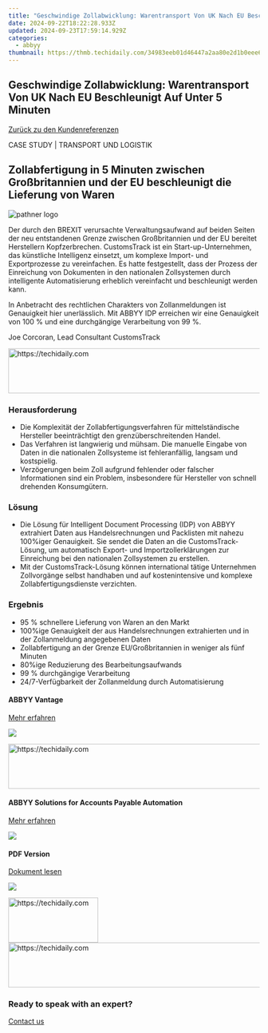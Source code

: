 ```yaml
---
title: "Geschwindige Zollabwicklung: Warentransport Von UK Nach EU Beschleunigt Auf Unter 5 Minuten"
date: 2024-09-22T18:22:28.933Z
updated: 2024-09-23T17:59:14.929Z
categories:
  - abbyy
thumbnail: https://thmb.techidaily.com/34983eeb01d46447a2aa80e2d1b0eee6f876f53497144fdec843045cc8106d3c.jpg
---
```


## Geschwindige Zollabwicklung: Warentransport Von UK Nach EU Beschleunigt Auf Unter 5 Minuten

[Zurück zu den Kundenreferenzen](https://tools.techidaily.com/abbyy/products/)

CASE STUDY | TRANSPORT UND LOGISTIK

## Zollabfertigung in 5 Minuten zwischen Großbritannien und der EU beschleunigt die Lieferung von Waren

![pathner logo](https://content.abbyy.com/-/media/project/abbyy/abbyy/insights/customer-stories/white-logos/customstrack_logo_2024_white.png?h=32&iar=0&w=120)

Der durch den BREXIT verursachte Verwaltungsaufwand auf beiden Seiten der neu entstandenen Grenze zwischen Großbritannien und der EU bereitet Herstellern Kopfzerbrechen. CustomsTrack ist ein Start-up-Unternehmen, das künstliche Intelligenz einsetzt, um komplexe Import- und Exportprozesse zu vereinfachen. Es hatte festgestellt, dass der Prozess der Einreichung von Dokumenten in den nationalen Zollsystemen durch intelligente Automatisierung erheblich vereinfacht und beschleunigt werden kann.

In Anbetracht des rechtlichen Charakters von Zollanmeldungen ist Genauigkeit hier unerlässlich. Mit ABBYY IDP erreichen wir eine Genauigkeit von 100 % und eine durchgängige Verarbeitung von 99 %.

Joe Corcoran, Lead Consultant CustomsTrack

<!-- affiliate ads begin -->
<a href="https://appsumo.8odi.net/c/5597632/2123726/7443" target="_top" id="2123726">
  <img src="//a.impactradius-go.com/display-ad/7443-2123726" border="0" alt="https://techidaily.com" width="600" height="90"/>
</a>
<img height="0" width="0" src="https://appsumo.8odi.net/i/5597632/2123726/7443" style="position:absolute;visibility:hidden;" border="0" />
<!-- affiliate ads end -->

### Herausforderung

* Die Komplexität der Zollabfertigungsverfahren für mittelständische Hersteller beeinträchtigt den grenzüberschreitenden Handel.
* Das Verfahren ist langwierig und mühsam. Die manuelle Eingabe von Daten in die nationalen Zollsysteme ist fehleranfällig, langsam und kostspielig.
* Verzögerungen beim Zoll aufgrund fehlender oder falscher Informationen sind ein Problem, insbesondere für Hersteller von schnell drehenden Konsumgütern.

### Lösung

* Die Lösung für Intelligent Document Processing (IDP) von ABBYY extrahiert Daten aus Handelsrechnungen und Packlisten mit nahezu 100%iger Genauigkeit. Sie sendet die Daten an die CustomsTrack-Lösung, um automatisch Export- und Importzollerklärungen zur Einreichung bei den nationalen Zollsystemen zu erstellen.
* Mit der CustomsTrack-Lösung können international tätige Unternehmen Zollvorgänge selbst handhaben und auf kostenintensive und komplexe Zollabfertigungsdienste verzichten.

### Ergebnis

* 95 % schnellere Lieferung von Waren an den Markt
* 100%ige Genauigkeit der aus Handelsrechnungen extrahierten und in der Zollanmeldung angegebenen Daten
* Zollabfertigung an der Grenze EU/Großbritannien in weniger als fünf Minuten
* 80%ige Reduzierung des Bearbeitungsaufwands
* 99 % durchgängige Verarbeitung
* 24/7-Verfügbarkeit der Zollanmeldung durch Automatisierung

#### ABBYY Vantage

[Mehr erfahren](https://tools.techidaily.com/abbyy/products/)

![](https://content.abbyy.com/-/media/project/abbyy/abbyy/products/flexicapture/fc_1.jpg?h=392&iar=0&w=696)

<!-- affiliate ads begin -->
<a href="https://appsumo.8odi.net/c/5597632/2123728/7443" target="_top" id="2123728">
  <img src="//a.impactradius-go.com/display-ad/7443-2123728" border="0" alt="https://techidaily.com" width="728" height="90"/>
</a>
<img height="0" width="0" src="https://appsumo.8odi.net/i/5597632/2123728/7443" style="position:absolute;visibility:hidden;" border="0" />
<!-- affiliate ads end -->

#### ABBYY Solutions for Accounts Payable Automation

[Mehr erfahren](https://tools.techidaily.com/abbyy/products/)

![](https://content.abbyy.com/-/media/project/abbyy/abbyy/solutions/ap-automation/overview-image.jpg?h=800&iar=0&w=1392)

#### PDF Version

[Dokument lesen](https://content.abbyy.com/-/media/Project/Abbyy/Abbyy/Insights/Customer-Stories/PDFs/CustomsTrack-case-study-intelligent-document-processing-de.pdf)

![](https://content.abbyy.com/-/media/project/abbyy/abbyy/company/newsroom/news-images/laptop-mug.jpg?h=836&iar=0&w=1486)

<!-- affiliate ads begin -->
<a href="https://aligracehair.sjv.io/c/5597632/2135411/19272" target="_top" id="2135411">
  <img src="//a.impactradius-go.com/display-ad/19272-2135411" border="0" alt="https://techidaily.com" width="180" height="90"/>
</a>
<img height="0" width="0" src="https://aligracehair.sjv.io/i/5597632/2135411/19272" style="position:absolute;visibility:hidden;" border="0" />
<!-- affiliate ads end -->

<!-- affiliate ads begin -->
<a href="https://appsumo.8odi.net/c/5597632/2144283/7443" target="_top" id="2144283">
  <img src="//a.impactradius-go.com/display-ad/7443-2144283" border="0" alt="https://techidaily.com" width="600" height="90"/>
</a>
<img height="0" width="0" src="https://appsumo.8odi.net/i/5597632/2144283/7443" style="position:absolute;visibility:hidden;" border="0" />
<!-- affiliate ads end -->

### Ready to speak with an expert?

[Contact us](https://tools.techidaily.com/abbyy/products/)

<ins class="adsbygoogle"
     style="display:block"
     data-ad-format="autorelaxed"
     data-ad-client="ca-pub-7571918770474297"
     data-ad-slot="1223367746"></ins>

<ins class="adsbygoogle"
     style="display:block"
     data-ad-client="ca-pub-7571918770474297"
     data-ad-slot="8358498916"
     data-ad-format="auto"
     data-full-width-responsive="true"></ins>



